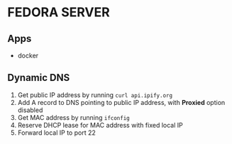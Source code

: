# FEDORA SERVER

## Apps
- docker

## Dynamic DNS

1. Get public IP address by running `curl api.ipify.org`
2. Add A record to DNS pointing to public IP address, with **Proxied** option disabled
3. Get MAC address by running `ifconfig`
4. Reserve DHCP lease for MAC address with fixed local IP
5. Forward local IP to port 22
